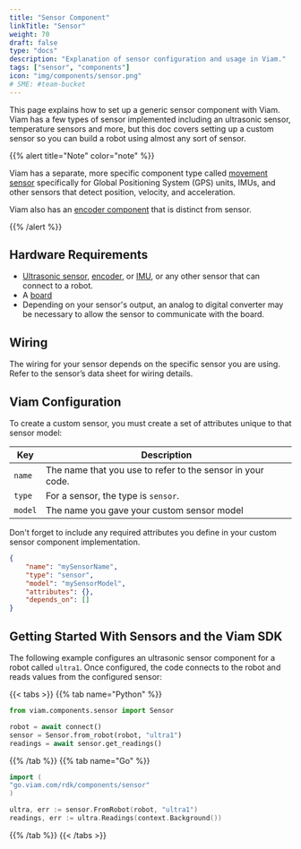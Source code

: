 ```yaml
---
title: "Sensor Component"
linkTitle: "Sensor"
weight: 70
draft: false
type: "docs"
description: "Explanation of sensor configuration and usage in Viam."
tags: ["sensor", "components"]
icon: "img/components/sensor.png"
# SME: #team-bucket
---
```

This page explains how to set up a generic sensor component with Viam.
Viam has a few types of sensor implemented including an ultrasonic sensor, temperature sensors and more, but this doc covers setting up a custom sensor so you can build a robot using almost any sort of sensor.

{{% alert title="Note" color="note" %}}

Viam has a separate, more specific component type called [movement sensor](/components/movement-sensor/) specifically for Global Positioning System (GPS) units, IMUs, and other sensors that detect position, velocity, and acceleration.

Viam also has an [encoder component](/components/encoder/) that is distinct from sensor.

{{% /alert %}}


## Hardware Requirements

* [Ultrasonic sensor](/components/ultrasonic-sensor/), [encoder](/components/encoder/), or [IMU](/components/imu/), or any other sensor that can connect to a robot.
* A [board](/components/board/)
* Depending on your sensor's output, an analog to digital converter may be necessary to allow the sensor to communicate with the board.

## Wiring

The wiring for your sensor depends on the specific sensor you are using. Refer to the sensor’s data sheet for wiring details.

## Viam Configuration

To create a custom sensor, you must create a set of attributes unique to that sensor model:

| Key     | Description                                                |
| ------- | ---------------------------------------------------------- |
| `name`  | The name that you use to refer to the sensor in your code. |
| `type`  | For a sensor, the type is `sensor`.                        |
| `model` | The name you gave your custom sensor model                 |

Don't forget to include any required attributes you define in your custom sensor component implementation.

``` json
{
    "name": "mySensorName",
    "type": "sensor",
    "model": "mySensorModel",
    "attributes": {},
    "depends_on": []
}
```

## Getting Started With Sensors and the Viam SDK

The following example configures an ultrasonic sensor component for a robot called `ultra1`.
Once configured, the code connects to the robot and reads values from the configured sensor:

{{< tabs >}}
{{% tab name="Python" %}}

```python
from viam.components.sensor import Sensor

robot = await connect()
sensor = Sensor.from_robot(robot, "ultra1")
readings = await sensor.get_readings()
```

{{% /tab %}}
{{% tab name="Go" %}}

```go
import (
"go.viam.com/rdk/components/sensor"
)

ultra, err := sensor.FromRobot(robot, "ultra1")
readings, err := ultra.Readings(context.Background())
```

{{% /tab %}}
{{< /tabs >}}
